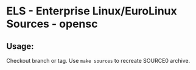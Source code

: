 # ELS - Enterprise Linux/EuroLinux Sources - opensc
 
## Usage:
  Checkout branch or tag. Use `make sources` to recreate  SOURCE0 archive.
